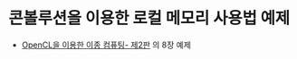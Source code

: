# 콘볼루션을 이용한 로컬 메모리 사용법 예제
- [OpenCL을 이용한 이종 컴퓨팅- 제2판](http://www.aladin.co.kr/shop/wproduct.aspx?ISBN=8994506918) 의 8장 예제